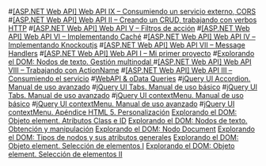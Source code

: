 ﻿#[[ASP.NET Web API] Web API IX – Consumiendo un servicio externo, CORS](Consumiendo-un-servicio-externo.md)
#[[ASP.NET Web API] Web API II – Creando un CRUD, trabajando con verbos HTTP](Creando-un-CRUD.md)
#[[ASP.NET Web API] Web API V – Filtros de acción](Filtros-de-accion.md)
#[[ASP.NET Web API] Web API VI – Implementando Caché](Implementando-Cache.md)
#[[ASP.NET Web API] Web API IV – Implementando Knockoutjs](Implementando-Knockoutjs.md)
#[[ASP.NET Web API] Web API VII – Message Handlers](Message-Handlers.md)
#[[ASP.NET Web API] Web API I – Mi primer proyecto](Mi-primer-proyecto.md)
#[Explorando el DOM: Nodos de texto. Gestión multinodal ](Nodos-de-texto_Gestión-multinodal.md)
#[[ASP.NET Web API] Web API VIII – Trabajando con ActionName](Trabajando-con-ActionName.md)
#[[ASP.NET Web API] Web API III – Consumiendo el servicio](Web-API-III_Consumiendo-el-servicio.md)
#[WebAPI & oData Queries](WebAPI-oData-Queries.md)
#[jQuery UI Accordion. Manual de uso avanzado](jQuery-UI-Accordion_Manual-de-uso-avanzado.md)
#[jQuery UI Tabs. Manual de uso básico](jQuery-UI-Tabs_Manual-de-uso-basico.md)
#[jQuery UI Tabs. Manual de uso avanzado](jQuery-UI-Tabs_Manual-de-uso-avanzado.md)
#[jQuery UI contextMenu. Manual de uso básico](jQuery-UI-contextMenu-Manual-de-uso-basico.md)
#[jQuery UI contextMenu. Manual de uso avanzado](jQuery-UI-contextMenu_Manual-de-uso-avanzado.md)
#[jQuery UI contextMenu. Apéndice HTML 5. Personalización](jQuery-UI-contextMenu_Personalización.md)
[Explorando el DOM: Objeto element. Atributos Class e ID](Objeto-element_Atributos-Class-e-ID.md)
[Explorando el DOM: Nodos de texto. Obtención y manipulación](Nodos-de-texto_Obtencion-y-manipulacion.md)
[Explorando el DOM: Nodo Document](Nodo-Document.md)
[Explorando el DOM: Tipos de nodos y sus atributos generales](Tipos-de-nodos-y-atributos.md) 
[Explorando el DOM: Objeto element. Selección de elementos I](Seleccion-de-elementos-I.md)
[Explorando el DOM: Objeto element. Selección de elementos II](Seleccion-de-elementos-II.md)
